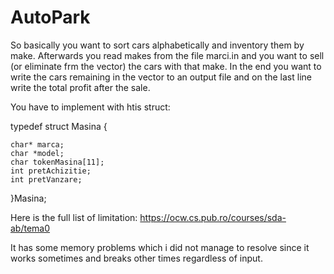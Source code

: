 # AutoPark

So basically you want to sort cars alphabetically and inventory them by make. Afterwards you read makes from the file marci.in and you want to sell (or eliminate frm the vector) the cars with that make. In the end you want to write the cars remaining in the vector to an output file and on the last line write the total profit after the sale.

You have to implement with htis struct:

typedef struct Masina
{

    char* marca;
    char *model;
    char tokenMasina[11];
    int pretAchizitie;
    int pretVanzare;
}Masina;

Here is the full list of limitation: https://ocw.cs.pub.ro/courses/sda-ab/tema0

It has some memory problems which i did not manage to resolve since it works sometimes and breaks other times regardless of input.
